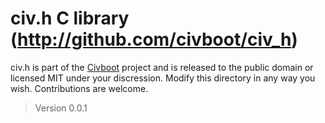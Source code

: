 <div>
<!-- Generated by cxt.py from README.cxt -->
<h1>civ.h C library (<span><a href="http://github.com/civboot/civ_h">http://github.com/civboot/civ_h</a></span>)</h1>
civ.h is part of the 
<span><a href="https://civboot.org">Civboot</a></span>
 project and is released to the public domain or licensed MIT under your discression. Modify this directory in any way you wish. Contributions are welcome.<p>
<blockquote>Version 0.0.1</blockquote>

</div>
